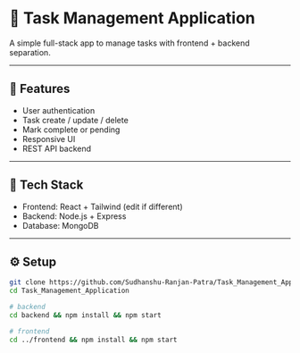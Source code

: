 # 📝 Task Management Application

A simple full-stack app to manage tasks with frontend + backend separation.

---

## 🚀 Features
- User authentication  
- Task create / update / delete  
- Mark complete or pending  
- Responsive UI  
- REST API backend  

---

## 🧰 Tech Stack
- Frontend: React + Tailwind (edit if different)  
- Backend: Node.js + Express  
- Database: MongoDB  

---

## ⚙️ Setup
```bash
git clone https://github.com/Sudhanshu-Ranjan-Patra/Task_Management_Application.git
cd Task_Management_Application

# backend
cd backend && npm install && npm start

# frontend
cd ../frontend && npm install && npm start
